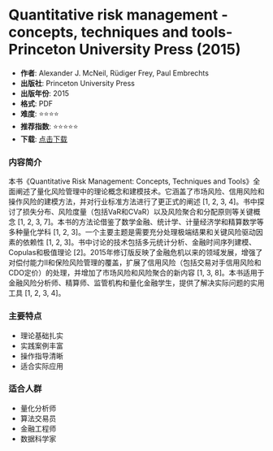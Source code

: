# Quantitative risk management - concepts, techniques and tools-Princeton University Press (2015)

- **作者**: Alexander J. McNeil, Rüdiger Frey, Paul Embrechts
- **出版社**: Princeton University Press
- **出版年份**: 2015
- **格式**: PDF
- **难度**: ⭐⭐⭐⭐
- **推荐指数**: ⭐⭐⭐⭐⭐
- **下载**: [点击下载](https://asset.quant-wiki.com/pdf/Quantitative%20risk%20management%20_%20concepts%2C%20techniques%20and%20tools-Princeton%20University%20Press%20%282015%29.pdf)

### 内容简介

本书《Quantitative Risk Management: Concepts, Techniques and Tools》全面阐述了量化风险管理中的理论概念和建模技术。它涵盖了市场风险、信用风险和操作风险的建模方法，并对行业标准方法进行了更正式的阐述 [1, 2, 3, 4]。书中探讨了损失分布、风险度量（包括VaR和CVaR）以及风险聚合和分配原则等关键概念 [1, 2, 3, 7]。本书的方法论借鉴了数学金融、统计学、计量经济学和精算数学等多种量化学科 [1, 2, 3]。一个主要主题是需要充分处理极端结果和关键风险驱动因素的依赖性 [1, 2, 3]。书中讨论的技术包括多元统计分析、金融时间序列建模、Copulas和极值理论 [2]。2015年修订版反映了金融危机以来的领域发展，增强了对偿付能力II和保险风险管理的覆盖，扩展了信用风险（包括交易对手信用风险和CDO定价）的处理，并增加了市场风险和风险聚合的新内容 [1, 3, 8]。本书适用于金融风险分析师、精算师、监管机构和量化金融学生，提供了解决实际问题的实用工具 [1, 2, 3, 4]。

### 主要特点

- 理论基础扎实
- 实践案例丰富
- 操作指导清晰
- 适合实际应用

### 适合人群

- 量化分析师
- 算法交易员
- 金融工程师
- 数据科学家
